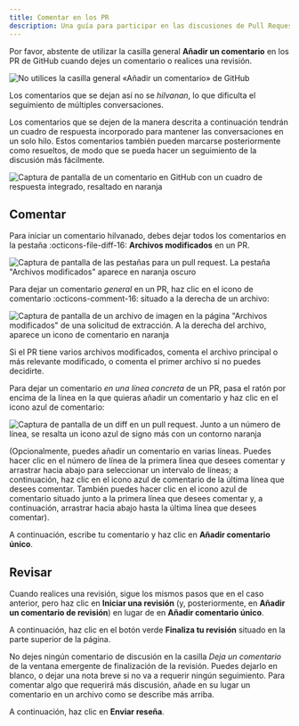 ```yaml
---
title: Comentar en los PR
description: Una guía para participar en las discusiones de Pull Request.
---
```


Por favor, abstente de utilizar la casilla general **Añadir un comentario** en los PR de GitHub cuando dejes un comentario o realices una revisión.

![No utilices la casilla general «Añadir un comentario» de GitHub](../assets/img/meta/pr-avoid-general-comments.png)

Los comentarios que se dejan así no se _hilvanan_, lo que dificulta el seguimiento de múltiples conversaciones.

Los comentarios que se dejen de la manera descrita a continuación tendrán un cuadro de respuesta incorporado para mantener las conversaciones en un solo hilo. Estos comentarios también pueden marcarse posteriormente como resueltos, de modo que se pueda hacer un seguimiento de la discusión más fácilmente.

![Captura de pantalla de un comentario en GitHub con un cuadro de respuesta integrado, resaltado en naranja](../assets/img/meta/pr-threaded-comment.png)

## Comentar

Para iniciar un comentario hilvanado, debes dejar todos los comentarios en la pestaña :octicons-file-diff-16: **Archivos modificados** en un PR.

![Captura de pantalla de las pestañas para un pull request. La pestaña "Archivos modificados" aparece en naranja oscuro](https://docs.github.com/assets/cb-23571/mw-1440/images/help/pull_requests/pull-request-tabs-changed-files.webp)

Para dejar un comentario _general_ en un PR, haz clic en el icono de comentario :octicons-comment-16: situado a la derecha de un archivo:

![Captura de pantalla de un archivo de imagen en la página "Archivos modificados" de una solicitud de extracción. A la derecha del archivo, aparece un icono de comentario en naranja](https://docs.github.com/assets/cb-73771/mw-1440/images/help/pull_requests/pull-request-comment-on-file.webp)

Si el PR tiene varios archivos modificados, comenta el archivo principal o más relevante modificado, o comenta el primer archivo si no puedes decidirte.

Para dejar un comentario _en una línea concreta_ de un PR, pasa el ratón por encima de la línea en la que quieras añadir un comentario y haz clic en el icono azul de comentario:

![Captura de pantalla de un diff en un pull request. Junto a un número de línea, se resalta un icono azul de signo más con un contorno naranja](https://docs.github.com/assets/cb-44227/mw-1440/images/help/commits/hover-comment-icon.webp)

(Opcionalmente, puedes añadir un comentario en varias líneas. Puedes hacer clic en el número de línea de la primera línea que desees comentar y arrastrar hacia abajo para seleccionar un intervalo de líneas; a continuación, haz clic en el icono azul de comentario de la última línea que desees comentar. También puedes hacer clic en el icono azul de comentario situado junto a la primera línea que desees comentar y, a continuación, arrastrar hacia abajo hasta la última línea que desees comentar).

A continuación, escribe tu comentario y haz clic en **Añadir comentario único**.

## Revisar

Cuando realices una revisión, sigue los mismos pasos que en el caso anterior, pero haz clic en **Iniciar una revisión** (y, posteriormente, en **Añadir un comentario de revisión**) en lugar de en **Añadir comentario único**.

A continuación, haz clic en el botón verde **Finaliza tu revisión** situado en la parte superior de la página.

No dejes ningún comentario de discusión en la casilla _Deja un comentario_ de la ventana emergente de finalización de la revisión. Puedes dejarlo en blanco, o dejar una nota breve si no va a requerir ningún seguimiento. Para comentar algo que requerirá más discusión, añade en su lugar un comentario en un archivo como se describe más arriba.

A continuación, haz clic en **Enviar reseña**.
